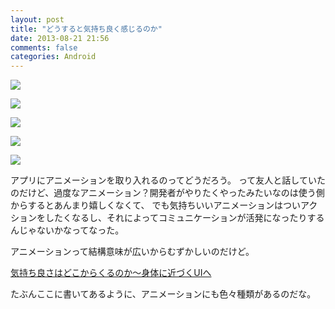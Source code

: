 ```yaml
---
layout: post
title: "どうすると気持ち良く感じるのか"
date: 2013-08-21 21:56
comments: false
categories: Android
---
```


![](http://i.imgur.com/t3u9Ucc.gif)

![](http://i.imgur.com/IoWbato.gif)

![](http://i.imgur.com/aUsHSCo.gif)

![](http://i.imgur.com/mQp4sYq.gif)

![](http://hyper-text.org/img/post/css_tumblr_mobile_app_ui_01.gif)

アプリにアニメーションを取り入れるのってどうだろう。
って友人と話していたのだけど、過度なアニメーション？開発者がやりたくやったみたいなのは使う側からするとあんまり嬉しくなくて、
でも気持ちいいアニメーションはついアクションをしたくなるし、それによってコミュニケーションが活発になったりするんじゃないかなってなった。

アニメーションって結構意味が広いからむずかしいのだけど。

[気持ち良さはどこからくるのか～身体に近づくUIへ](http://gihyo.jp/design/serial/01/ui-ux/0001)

たぶんここに書いてあるように、アニメーションにも色々種類があるのだな。
